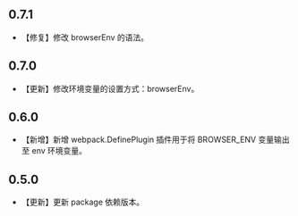 ## 0.7.1

* 【修复】修改 browserEnv 的语法。

## 0.7.0

* 【更新】修改环境变量的设置方式：browserEnv。

## 0.6.0

* 【新增】新增 webpack.DefinePlugin 插件用于将 BROWSER_ENV 变量输出至 env 环境变量。

## 0.5.0

* 【更新】更新 package 依赖版本。
